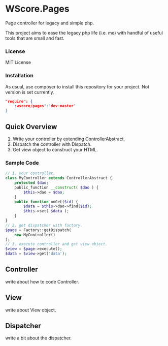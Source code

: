 WScore.Pages
============

Page controller for legacy and simple php. 

This project aims to ease the legacy php life (i.e. me)
with handful of useful tools that are small and fast.

### License

MIT License

### Installation

As usual, use composer to install this repository for your project.
Not version is set currently.

```json
"require": {
    :wscore/pages":"dev-master"
}
```

Quick Overview
--------------

1.   Write your controller by extending ControllerAbstract.
2.   Dispatch the controller with Dispatch.
3.   Get view object to construct your HTML.

### Sample Code

```php
// 1. your controller.
class MyController extends ControllerAbstract {
    protected $dao;
    public_function __construct( $dao ) {
        $this->dao = $dao;
    }
    public function onGet($id) {
        $data = $this->dao->find($id);
        $this->set( $data );
    }
}
// 2. get dispatcher with factory.
$page = Factory::getDispatch(
    new MyController()
);
// 3. execute controller and get view object.
$view = $page->execute();
$data = $view->get('data');
```


Controller
----------

write about how to code Controller.


View
----

write about View object. 

Dispatcher
----------

write a bit about the dispatcher. 

